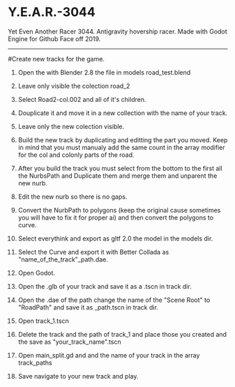 # Y.E.A.R.-3044
Yet Even Another Racer 3044. Antigravity hovership racer. Made with Godot Engine for Github Face off 2019.

--------------------------------
#Create new tracks for the game.

1. Open the with Blender 2.8 the file in models road_test.blend

2. Leave only visible the colection road_2

3. Select Road2-col.002 and all of it's children.

4. Douplicate it and move it in a new collection with the name of your track.

5. Leave only the new colection visible.

6. Build the new track by duplicating and editting the part you moved. Keep in mind that you must manualy add the same count in the array modifier for the col and colonly parts of the road.

7. After you build the track you must select from the bottom to the first all the NurbsPath and Duplicate them and merge them and unparent the new nurb.

8. Edit the new nurb so there is no gaps.

9. Convert the NurbPath to polygons (keep the original cause sometimes you will have to fix it for proper ai) and then convert the polygons to curve.

10. Select everythink and export as gltf 2.0 the model in the models dir.

11. Select the Curve and export it with Better Collada as "name_of_the_track"_path.dae.

12. Open Godot.

13. Open the .glb of your track and save it as a .tscn in track dir.

14. Open the .dae of the path change the name of the "Scene Root" to "RoadPath" and save it as _path.tscn in track dir.

15. Open track_1.tscn 

16. Delete the track and the path of track_1 and place those you created and the save as "your_track_name".tscn

17. Open main_split.gd and and the name of your track in the array track_paths

18. Save navigate to your new track and play.
